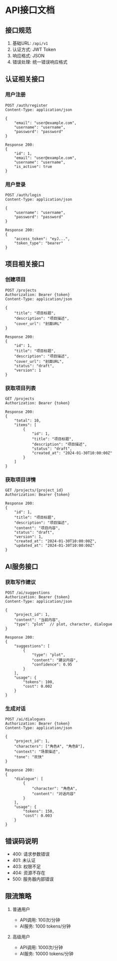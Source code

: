# API接口文档

## 接口规范
1. 基础URL: `/api/v1`
2. 认证方式: JWT Token
3. 响应格式: JSON
4. 错误处理: 统一错误响应格式

## 认证相关接口

### 用户注册
```http
POST /auth/register
Content-Type: application/json

{
    "email": "user@example.com",
    "username": "username",
    "password": "password"
}

Response 200:
{
    "id": 1,
    "email": "user@example.com",
    "username": "username",
    "is_active": true
}
```

### 用户登录
```http
POST /auth/login
Content-Type: application/json

{
    "username": "username",
    "password": "password"
}

Response 200:
{
    "access_token": "eyJ...",
    "token_type": "bearer"
}
```

## 项目相关接口

### 创建项目
```http
POST /projects
Authorization: Bearer {token}
Content-Type: application/json

{
    "title": "项目标题",
    "description": "项目描述",
    "cover_url": "封面URL"
}

Response 200:
{
    "id": 1,
    "title": "项目标题",
    "description": "项目描述",
    "cover_url": "封面URL",
    "status": "draft",
    "version": 1
}
```

### 获取项目列表
```http
GET /projects
Authorization: Bearer {token}

Response 200:
{
    "total": 10,
    "items": [
        {
            "id": 1,
            "title": "项目标题",
            "description": "项目描述",
            "status": "draft",
            "created_at": "2024-01-30T10:00:00Z"
        }
    ]
}
```

### 获取项目详情
```http
GET /projects/{project_id}
Authorization: Bearer {token}

Response 200:
{
    "id": 1,
    "title": "项目标题",
    "description": "项目描述",
    "content": "项目内容",
    "status": "draft",
    "version": 1,
    "created_at": "2024-01-30T10:00:00Z",
    "updated_at": "2024-01-30T10:00:00Z"
}
```

## AI服务接口

### 获取写作建议
```http
POST /ai/suggestions
Authorization: Bearer {token}
Content-Type: application/json

{
    "project_id": 1,
    "content": "当前内容",
    "type": "plot"  // plot, character, dialogue
}

Response 200:
{
    "suggestions": [
        {
            "type": "plot",
            "content": "建议内容",
            "confidence": 0.95
        }
    ],
    "usage": {
        "tokens": 100,
        "cost": 0.002
    }
}
```

### 生成对话
```http
POST /ai/dialogues
Authorization: Bearer {token}
Content-Type: application/json

{
    "project_id": 1,
    "characters": ["角色A", "角色B"],
    "context": "场景描述",
    "tone": "欢快"
}

Response 200:
{
    "dialogue": [
        {
            "character": "角色A",
            "content": "对话内容"
        }
    ],
    "usage": {
        "tokens": 150,
        "cost": 0.003
    }
}
```

## 错误码说明
- 400: 请求参数错误
- 401: 未认证
- 403: 权限不足
- 404: 资源不存在
- 500: 服务器内部错误

## 限流策略
1. 普通用户
   - API调用: 100次/分钟
   - AI服务: 1000 tokens/分钟

2. 高级用户
   - API调用: 1000次/分钟
   - AI服务: 10000 tokens/分钟 